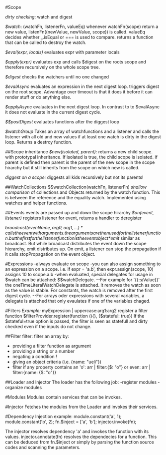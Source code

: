 #Scope

*dirty checking*: watch and digest

*$watch*: (watchFn, listenerFn, valueEq)
whenever watchFn(scope) return a new value, listenFn((newValue, newValue, scope)) is called. valueEq decides whether _.isEqual or === is used to compare.
returns a function that can be called to destroy the watch.

*$eval(expr, locals)*
evaluates expr with parameter locals

*$apply(expr)*
evaluates exp and calls $digest on the roots scope and therefore recursively on the whole scope tree.

*$digest*
checks the watchers until no one changed

*$evalAsync*
evaluates an expression in the next digest loop. triggers digest on the root scope. Advantage over timeout is that it does it before it can render stuff or do anything else.

*$applyAsync*
evaluates in the next digest loop. In contrast to to $evalAsync it does not evaluate in the current digest cycle.

*$$postDigest*
evaluates functions after the diggest loop

*$watchGroup*
Takes an array of watchfunctions and a listener and calls the listener with all old and new values if at least one watch is dirty in the digest loop.
Returns a destroy function.


##Scope inheritance
*$new(isolated, parent):* returns a new child scope. with prototypal inheritance. If isolated is true, the child scope is isolated. if parent is defined then parent is the parent of the new scope in the scope hirarchy but it still inherits from the scope on which new is called.

*diggest on a scope:* diggests all kids recursively but not its parents!


##WatchCollections $$watchCollection(watchFn, listenerFn)
*shallow comparison* of collections and Objects returned by the watch function.
This is between the reference and the equality watch.
Implemented using watches and helper functions.


##Events
events are passed up and down the scope hirarchy
*$on(event, listener)* registers listener for event, returns a handler to deregister

*$broadcast(evenName, arg0, arg1, ... )*  calls the event with arguments. the arguments are then used for the listener function. but the first for the listener function is the event object
*$emit* similar as broadcast. But while broadcast distributes the event down the scope hierarchy, emit distributes up. On emit, a listener can stop the propagation if it calls stopPropagation on the event object.


#Expressions
-always evaluate on scope
-you can also assign something to an expression on a scope. i.e. if expr = 'a.b', then expr.assign(scope, 10) assigns 10 to scope.a.b
-when evaluated, special delegates for usage in $watch can be attached: $$watchDelegate. 
    --For example for '{{::aValue}}' the oneTimeLiteralWatchDelegate is attached. It removes the watch as soon as the value is stable. For constants, the watch is removed after the first digest cycle. 
    --For arrays oder expressions with several variables, a delegate is attached that only evaulates if one of the variables chaged.



#Filters
*Example:* myExpression | uppercase:arg1:arg2
register a filter function $filterProvider.register(function (){}, {$stateful: true})
If the $stateful=true option is passed, the filter is seen as statefull and dirty checked even if the inputs do not change. 

##Filter filter:
filter an array by:
- providing a filter function as argument
- providing a string or a number
- negating a condition !
- giving an object criteria (i.e. {name: "ueli"})
- filter if any property contains an 'o': arr | filter:{$: "o"} or even: arr | filter:{name: {$: "o"}}

##Loader and Injector
The loader has the following job:
-register modules
-organize modules

#Modules 
Modules contain services that can be invokes. 

#Injector
Fetches the modules from the Loader and invokes their services. 

#Dependency Injection
example:
module.constant('a', 1);
module.constant('b', 2);
fn.$inject = ['a', 'b'];
injector.invoke(fn);

The injector resolves dependency 'a' and invokes the function with its values. 
injector.annotate(fn) resolves the dependecies for a function. This can be deduced from fn.$inject or simply by parsing the function source codes and scanning the parameters. 















